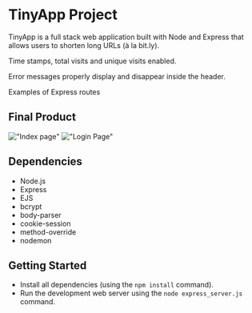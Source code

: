 # TinyApp Project

TinyApp is a full stack web application built with Node and Express that allows users to shorten long URLs (à la bit.ly).

Time stamps, total visits and unique visits enabled.

Error messages properly display and disappear inside the header.

Examples of Express routes

## Final Product

!["Index page"](https://github.com/hollowic/TinyApp/blob/master/ss/Screen%20Shot%202019-12-12%20at%209.43.06%20AM.png?raw=true)
!["Login Page"](https://github.com/hollowic/TinyApp/blob/master/ss/Screen%20Shot%202019-12-12%20at%209.43.28%20AM.png?raw=true)

## Dependencies

- Node.js
- Express
- EJS
- bcrypt
- body-parser
- cookie-session
- method-override
- nodemon

## Getting Started

- Install all dependencies (using the `npm install` command).
- Run the development web server using the `node express_server.js` command.
